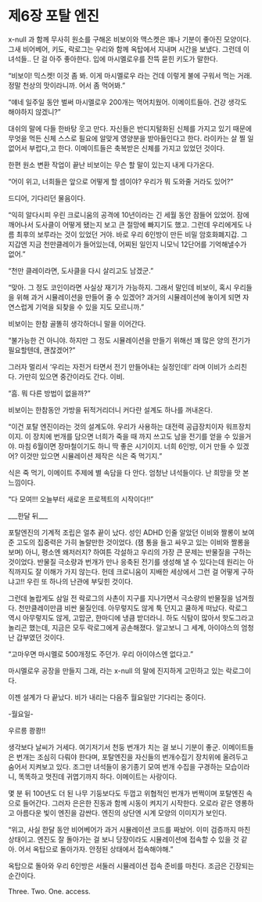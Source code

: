 # 제6장 포탈 엔진

x-null 과 함께 무사히 원소를 구해온 비보이와 맥스켓은 꽤나 기분이 좋아진 모양이다. 그새 비어베어, 키도, 락로그는 우리와 함께 옥탑에서 지내며 시간을 보냈다. 그런데 이 녀석들.. 단 걸 아주 좋아한다. 입에 마시멜로우를 잔뜩 묻힌 키도가 말한다.&#x20;

&#x20;

“비보이! 믹스켓! 이것 좀 봐. 이게 마시멜로우 라는 건데 이렇게 불에 구워서 먹는 거래. 정말 천상의 맛이라니까. 어서 좀 먹어봐.”&#x20;

&#x20;

“얘네 일주일 동안 벌써 마시멜로우 200개는 먹어치웠어. 이메이트들아. 건강 생각도 해야하지 않겠니?”&#x20;

&#x20;

대쉬의 말에 다들 한바탕 웃고 만다. 자신들은 반디지털화된 신체를 가지고 있기 때문에 무엇을 먹든 신체 스스로 필요에 알맞게 영양분을 받아들인다고 한다. 라이카는 살 찔 일 없어서 부럽다,고 한다. 이메이트들은 축복받은 신체를 가지고 있었던 것이다. &#x20;

&#x20;

한편 원소 변환 작업이 끝난 비보이는 무슨 할 말이 있는지 내게 다가온다.&#x20;

&#x20;

“어이 위고, 너희들은 앞으로 어떻게 할 셈이야? 우리가 뭐 도와줄 거라도 있어?”&#x20;

&#x20;

드디어, 기다리던 물음이다.&#x20;

&#x20;

“익히 알다시피 우린 크로니움의 공격에 10년이라는 긴 세월 동안 잠들어 있었어. 잠에 깨어나서 도사클이 어떻게 됐는지 보고 큰 절망에 빠지기도 했고. 그런데 우리에게도 나름 최후의 보루라는 것이 있었던 거야. 바로 우리 6인방이 만든 비밀 암호화폐지갑. 그 지갑엔 지금 천만클레이가 들어있는데, 어찌된 일인지 니모닉 12단어를 기억해낼수가 없어.” &#x20;

&#x20;

“천만 클레이라면, 도사클을 다시 살리고도 남겠군.”&#x20;

&#x20;

“맞아. 그 정도 코인이라면 사실상 재기가 가능하지. 그래서 말인데 비보이, 혹시 우리들을 위해 과거 시뮬레이션을 만들어 줄 수 있겠어? 과거의 시뮬레이션에 놓이게 되면 자연스럽게 기억을 되찾을 수 있을 지도 모르니까.”&#x20;

&#x20;

비보이는 한참 골똘히 생각하더니 말을 이어간다.&#x20;

&#x20;

“불가능한 건 아니야. 하지만 그 정도 시뮬레이션을 만들기 위해선 꽤 많은 양의 전기가 필요할텐데, 괜찮겠어?”&#x20;

&#x20;

그러자 멀리서 ‘우리는 자전거 타면서 전기 만들어내는 실정인데!’ 라며 이비가 소리친다. 가만히 있으면 중간이라도 간다. 이비.&#x20;

&#x20;

“흠. 뭐 다른 방법이 없을까?”&#x20;

&#x20;

비보이는 한참동안 가방을 뒤적거리더니 커다란 설계도 하나를 꺼내온다. &#x20;

&#x20;

“이건 포탈 엔진이라는 것의 설계도야. 우리가 사용하는 대전력 공급장치이자 워프장치이지. 이 장치에  번개를 담으면 너희가 죽을 때 까지 쓰고도 남을 전기를 얻을 수 있을거야. 마침 6월이면 장마철이기도 하니 딱 좋은 시기이지. 너희 6인방, 이거 만들 수 있겠어? 이것만 있으면 시뮬레이션 제작은 식은 죽 먹기지.”&#x20;

&#x20;

식은 죽 먹기, 이메이트 주제에 별 속담을 다 안다. 엄청난 녀석들이다. 난 희망을 맛 본 느낌이다. &#x20;

&#x20;

“다 모여!!! 오늘부터 새로운 프로젝트의 시작이다!!”&#x20;

&#x20;

\_\_\_한달 뒤\_\_\_&#x20;

&#x20;

포탈엔진의 기계적 조립은 얼추 끝이 났다. 성인 ADHD 인줄 알았던 이비와 짤롱이 보여준 고도의 집중력은 가히 놀랄만한 것이었다. (잼 통을 들고 싸우고 있는 이비와 짤롱을 보며) 아니, 평소엔 왜저러지? 하여튼 각설하고 우리의 가장 큰 문제는 반물질을 구하는 것이었다. 반물질 극소량과 번개가 만나 응축된 전기를 생성해 낼 수 있다는데 원리는 아직까지도 잘 이해가 가지 않는다. 헌데 크로니움이 지배한 세상에서 그런 걸 어떻게 구하냐고!! 우린 또 하나의 난관에 부딪힌 것이다. &#x20;

그런데 놀랍게도 삼일 전 락로그의 사촌이 지구를 지나가면서 극소량의 반물질을 넘겨줬다. 천만클레이만큼 비싼 물질인데. 아무렇지도 않게 툭 던지고 쿨하게 떠났다. 락로그 역시 아무렇지도 않게, 고맙군, 한마디에 냉큼 받더라니. 하도 식탐이 많아서 핫도그라고 놀리곤 했는데, 지금은 모두 락로그에게 공손해졌다. 알고보니 그 세계, 아이야스의 엄청난 갑부였던 것이다. &#x20;

&#x20;&#x20;

“고마우면 마시멜로 500개정도 주던가. 우리 아이야스엔 없다고.”&#x20;

&#x20;

마시멜로우 공장을 만들지 그래, 라는 x-null 의 말에 진지하게 고민하고 있는 락로그이다. &#x20;

&#x20;

이젠 설계가 다 끝났다. 비가 내리는 다음주 월요일만 기다리는 중이다.&#x20;

&#x20;

\-월요일-&#x20;

&#x20;

우르릉 쾅쾅!!&#x20;

&#x20;

생각보다 날씨가 거세다. 여기저기서 천둥 번개가 치는 걸 보니 기분이 좋군. 이메이트들은 번개는 조심히 다뤄야 한다며, 포탈엔진을 자신들의 번개수집기 장치위에 올려두고 숨어서 지켜보고 있다. 조그만 녀석들이 옹기종기 모여 번개 수집을 구경하는 모습이라니, 똑똑하고 멋진데 귀엽기까지 하다. 이메이트는 사랑이다.&#x20;

&#x20;

몇 분 뒤 100년도 더 된 나무 기둥보다도 두껍고 위협적인 번개가 번쩍이며 포탈엔진 속으로 들어간다. 그러자 은은한 진동과 함께 시동이 켜지기 시작한다. 오로라 같은 영롱하고 아름다운 빛이 엔진을 감싼다. 엔진의 상단엔 시계 모양의 이미지가 보인다.  &#x20;

&#x20;

“위고, 사실 한달 동안 비어베어가 과거 시뮬레이션 코드를 짜놨어. 이미 검증까지 마친 상태이고. 엔진도 잘 돌아가는 걸 보니 당장이라도 시뮬레이션에 접속할 수 있을 것 같아. 어서 옥탑으로 돌아가자. 안정된 상태에서 접속해야해.”&#x20;

&#x20;

옥탑으로 돌아와 우리 6인방은 서둘러 시뮬레이션 접속 준비를 마친다. 조금은 긴장되는 순간이다. &#x20;

&#x20;

Three. Two. One. access.&#x20;
